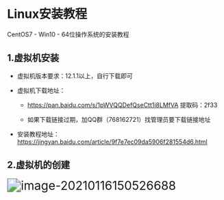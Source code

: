 # Linux安装教程

CentOS7 - Win10 - 64位操作系统的安装教程



## 1.虚拟机安装

* 虚拟机版本要求：12.1.1以上，自行下载即可

* 虚拟机下载地址：

  * https://pan.baidu.com/s/1pWVQQDefQseCtt1i8LMfVA    提取码：2f33 

  * 如果下载链接过期，加QQ群（768162721）找管理员要下载链接地址

* 安装教程地址：https://jingyan.baidu.com/article/9f7e7ec09da5906f281554d6.html



## 2.虚拟机的创建

<img src="https://gimg2.baidu.com/image_search/src=http%3A%2F%2Fs4.sinaimg.cn%2Fmiddle%2F7b9c152dgc1570e9ab593%26690&refer=http%3A%2F%2Fs4.sinaimg.cn&app=2002&size=f9999,10000&q=a80&n=0&g=0n&fmt=jpeg?sec=1616927013&t=048715eaa0cbc38f1b7bafd6052ee85f" alt="image-20210116150526688" style="zoom: 200%;" />

